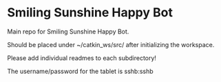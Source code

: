 Smiling Sunshine Happy Bot
==========================

Main repo for Smiling Sunshine Happy Bot.

Should be placed under ~/catkin_ws/src/ after initializing the workspace.

Please add individual readmes to each subdirectory!

The username/password for the tablet is sshb:sshb
